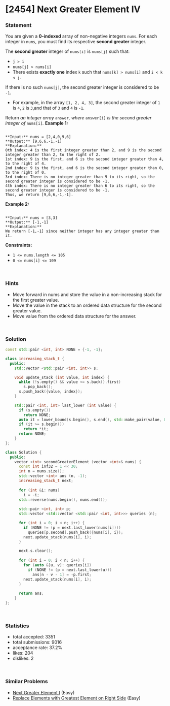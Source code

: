 # [2454] Next Greater Element IV



### Statement

You are given a **0-indexed** array of non-negative integers `nums`. For each integer in `nums`, you must find its respective **second greater** integer.

The **second greater** integer of `nums[i]` is `nums[j]` such that:

* `j > i`
* `nums[j] > nums[i]`
* There exists **exactly one** index `k` such that `nums[k] > nums[i]` and `i < k < j`.



If there is no such `nums[j]`, the second greater integer is considered to be `-1`.

* For example, in the array `[1, 2, 4, 3]`, the second greater integer of `1` is `4`, `2` is `3`,and that of `3` and `4` is `-1`.



Return *an integer array* `answer`*, where* `answer[i]` *is the second greater integer of* `nums[i]`*.*
**Example 1:**

```

**Input:** nums = [2,4,0,9,6]
**Output:** [9,6,6,-1,-1]
**Explanation:**
0th index: 4 is the first integer greater than 2, and 9 is the second integer greater than 2, to the right of 2.
1st index: 9 is the first, and 6 is the second integer greater than 4, to the right of 4.
2nd index: 9 is the first, and 6 is the second integer greater than 0, to the right of 0.
3rd index: There is no integer greater than 9 to its right, so the second greater integer is considered to be -1.
4th index: There is no integer greater than 6 to its right, so the second greater integer is considered to be -1.
Thus, we return [9,6,6,-1,-1].

```

**Example 2:**

```

**Input:** nums = [3,3]
**Output:** [-1,-1]
**Explanation:**
We return [-1,-1] since neither integer has any integer greater than it.

```

**Constraints:**
* `1 <= nums.length <= 105`
* `0 <= nums[i] <= 109`


<br>

### Hints

- Move forward in nums and store the value in a non-increasing stack for the first greater value.
- Move the value in the stack to an ordered data structure for the second greater value.
- Move value from the ordered data structure for the answer.

<br>

### Solution

```cpp
const std::pair <int, int> NONE = {-1, -1};

class increasing_stack_t {
  public:
    std::vector <std::pair <int, int>> s;

    void update_stack (int value, int index) {
      while (!s.empty() && value <= s.back().first)
        s.pop_back();
      s.push_back({value, index});
    }

    std::pair <int, int> last_lower (int value) {
      if (s.empty())
        return NONE;
      auto it = lower_bound(s.begin(), s.end(), std::make_pair(value, 0)) - 1;
      if (it >= s.begin())
        return *it;
      return NONE;
    }
};

class Solution {
  public:
    vector <int> secondGreaterElement (vector <int>& nums) {
      const int inf32 = 1 << 30;
      int n = nums.size();
      std::vector <int> ans (n, -1);
      increasing_stack_t next;
      
      for (int &i: nums)
        i = -i;
      std::reverse(nums.begin(), nums.end());
    
      std::pair <int, int> p;
      std::vector <std::vector <std::pair <int, int>>> queries (n);

      for (int i = 0; i < n; i++) {
        if (NONE != (p = next.last_lower(nums[i])))
          queries[p.second].push_back({nums[i], i});
        next.update_stack(nums[i], i);
      }

      next.s.clear();
      
      for (int i = 0; i < n; i++) {
        for (auto &[u, v]: queries[i])
          if (NONE != (p = next.last_lower(u)))
            ans[n - v - 1] = -p.first;
        next.update_stack(nums[i], i);
      }
      
      return ans;
    }
};
```

<br>

### Statistics

- total accepted: 3351
- total submissions: 9016
- acceptance rate: 37.2%
- likes: 204
- dislikes: 2

<br>

### Similar Problems

- [Next Greater Element I](https://leetcode.com/problems/next-greater-element-i) (Easy)
- [Replace Elements with Greatest Element on Right Side](https://leetcode.com/problems/replace-elements-with-greatest-element-on-right-side) (Easy)
